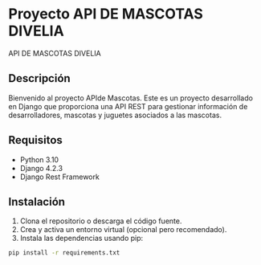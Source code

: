 # Proyecto API DE MASCOTAS DIVELIA 

API DE MASCOTAS DIVELIA 

## Descripción
Bienvenido al proyecto APIde Mascotas. Este es un proyecto desarrollado en Django que proporciona una API REST para gestionar información de desarrolladores, mascotas y juguetes asociados a las mascotas.

## Requisitos
- Python 3.10
- Django 4.2.3
- Django Rest Framework

## Instalación
1. Clona el repositorio o descarga el código fuente.
2. Crea y activa un entorno virtual (opcional pero recomendado).
3. Instala las dependencias usando pip:

```bash
pip install -r requirements.txt
